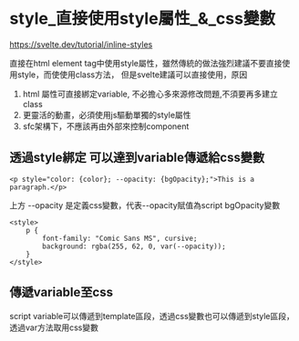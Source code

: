 # style_直接使用style屬性_&_css變數
https://svelte.dev/tutorial/inline-styles

直接在html element tag中使用style屬性，雖然傳統的做法強烈建議不要直接使用style，而使使用class方法，
但是svelte建議可以直接使用，原因
1. html 屬性可直接綁定variable, 不必擔心多來源修改問題,不須要再多建立class
2. 更靈活的動畫，必須使用js驅動單獨的style屬性
3. sfc架構下，不應該再由外部來控制component


## 透過style綁定 可以達到variable傳遞給css變數
```svelte
<p style="color: {color}; --opacity: {bgOpacity};">This is a paragraph.</p>
```
上方 --opacity 是定義css變數，代表--opacity賦值為script bgOpacity變數


```svelte
<style>
    p {
        font-family: "Comic Sans MS", cursive;
        background: rgba(255, 62, 0, var(--opacity));
    }
</style>
```

## 傳遞variable至css
script variable可以傳遞到template區段，透過css變數也可以傳遞到style區段，透過var方法取用css變數

